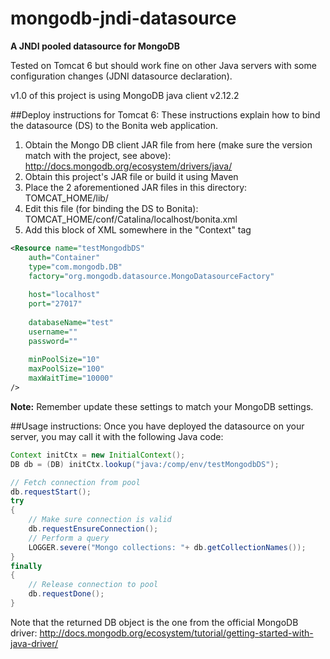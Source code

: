 mongodb-jndi-datasource
=======================
**A JNDI pooled datasource for MongoDB**

Tested on Tomcat 6 but should work fine on other Java servers with some configuration changes (JDNI datasource declaration).

v1.0 of this project is using MongoDB java client v2.12.2

##Deploy instructions for Tomcat 6:
These instructions explain how to bind the datasource (DS) to the Bonita web application.

1. Obtain the Mongo DB client JAR file from here (make sure the version match with the project, see above): http://docs.mongodb.org/ecosystem/drivers/java/ 
2. Obtain this project's JAR file or build it using Maven
3. Place the 2 aforementioned JAR files in this directory: TOMCAT_HOME/lib/
4. Edit this file (for binding the DS to Bonita): TOMCAT_HOME/conf/Catalina/localhost/bonita.xml
5. Add this block of XML somewhere in the "Context" tag

``` XML
<Resource name="testMongodbDS"
	auth="Container"
	type="com.mongodb.DB"
	factory="org.mongodb.datasource.MongoDatasourceFactory"
	
	host="localhost"
	port="27017"
	
	databaseName="test"
	username=""
	password=""
	
	minPoolSize="10"
	maxPoolSize="100"
	maxWaitTime="10000"
/>
```

**Note:** Remember update these settings to match your MongoDB settings.


##Usage instructions:
Once you have deployed the datasource on your server, you may call it with the following Java code:

``` Java
Context initCtx = new InitialContext();
DB db = (DB) initCtx.lookup("java:/comp/env/testMongodbDS");

// Fetch connection from pool
db.requestStart();
try
{
	// Make sure connection is valid
	db.requestEnsureConnection();
	// Perform a query
	LOGGER.severe("Mongo collections: "+ db.getCollectionNames());
}
finally
{
	// Release connection to pool
	db.requestDone();
}
```

Note that the returned DB object is the one from the official MongoDB driver:
http://docs.mongodb.org/ecosystem/tutorial/getting-started-with-java-driver/


